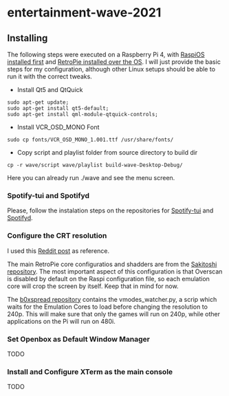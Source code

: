 # entertainment-wave-2021

## Installing

The following steps were executed on a Raspberry Pi 4, with [RaspiOS installed first](https://www.raspberrypi.com/documentation/computers/getting-started.html) and [RetroPie installed over the OS](https://retropie.org.uk/docs/Manual-Installation/).
I will just provide the basic steps for my configuration, although other Linux setups should be able to run it with the correct tweaks.

- Install Qt5 and QtQuick
```
sudo apt-get update;
sudo apt-get install qt5-default;
sudo apt-get install qml-module-qtquick-controls;
```
- Install VCR_OSD_MONO Font
```
sudo cp fonts/VCR_OSD_MONO_1.001.ttf /usr/share/fonts/
```
- Copy script and playlist folder from source directory to build dir
```
cp -r wave/script wave/playlist build-wave-Desktop-Debug/
```
Here you can already run ./wave and see the menu screen.

### Spotify-tui and Spotifyd

Please, follow the instalation steps on the repositories for [Spotify-tui](https://github.com/Rigellute/spotify-tui) and [Spotifyd](https://github.com/Spotifyd/spotifyd).

### Configure the CRT resolution

I used this [Reddit post](https://www.reddit.com/r/RetroPie/comments/q91tlj/pi4_35mm_to_rca_composite_on_a_crt_240p_now/) as reference.

The main RetroPie core configuratios and shadders are from the [Sakitoshi repository](https://github.com/Sakitoshi/retropie-crt-tvout). 
The most important aspect of this configuration is that Overscan is disabled by default on the Raspi configuration file, so each emulation core will crop the screen by itself. Keep that in mind for now.

The [b0xspread repository](https://github.com/b0xspread/rpi4-crt) contains the vmodes_watcher.py, a scrip which waits for the Emulation Cores to load before changing the resolution to 240p. 
This will make sure that only the games will run on 240p, while other applications on the Pi will run on 480i.

### Set Openbox as Default Window Manager

TODO

### Install and Configure XTerm as the main console

TODO


